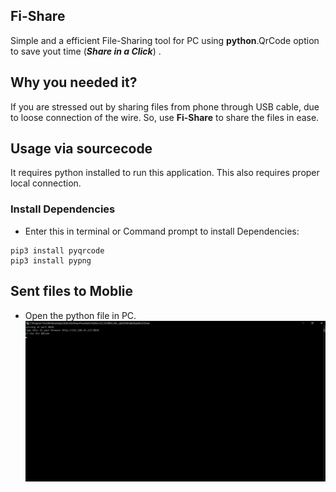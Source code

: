 ## Fi-Share
  Simple and a efficient File-Sharing tool for PC using <b>python</b>.QrCode option to save yout time (<i><b>Share in a Click</b></i>) .

## Why you needed it?
  If you are stressed out by sharing files from phone through USB cable, due to loose connection of the wire. So, use <b>Fi-Share</b> to share the files in ease.

## Usage via sourcecode
   It requires python installed to run this application. This also requires proper local connection.

### Install Dependencies
- Enter this in terminal or Command prompt to install Dependencies:
```
pip3 install pyqrcode
pip3 install pypng
```

## Sent files to Moblie
  - Open the python file in PC.<br> 
    ![index](https://github.com/pradyneel/Fi-Share/blob/master/Images/Execution.png)

